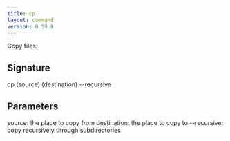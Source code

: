 ```yaml
---
title: cp
layout: command
version: 0.59.0
---
```


Copy files.

## Signature

cp (source) (destination) --recursive

## Parameters

  source: the place to copy from
  destination: the place to copy to
  --recursive: copy recursively through subdirectories

